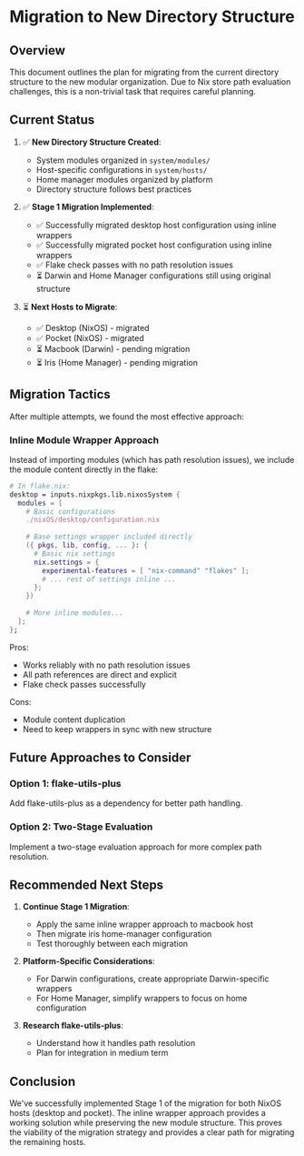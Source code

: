 # Migration to New Directory Structure

## Overview

This document outlines the plan for migrating from the current directory structure to the new modular organization. Due to Nix store path evaluation challenges, this is a non-trivial task that requires careful planning.

## Current Status

1. ✅ **New Directory Structure Created**:
   - System modules organized in `system/modules/`
   - Host-specific configurations in `system/hosts/`
   - Home manager modules organized by platform
   - Directory structure follows best practices

2. ✅ **Stage 1 Migration Implemented**:
   - ✅ Successfully migrated desktop host configuration using inline wrappers
   - ✅ Successfully migrated pocket host configuration using inline wrappers
   - ✅ Flake check passes with no path resolution issues
   - ⏳ Darwin and Home Manager configurations still using original structure

3. ⏳ **Next Hosts to Migrate**:
   - ✅ Desktop (NixOS) - migrated
   - ✅ Pocket (NixOS) - migrated
   - ⏳ Macbook (Darwin) - pending migration
   - ⏳ Iris (Home Manager) - pending migration

## Migration Tactics

After multiple attempts, we found the most effective approach:

### Inline Module Wrapper Approach

Instead of importing modules (which has path resolution issues), we include the module content directly in the flake:

```nix
# In flake.nix:
desktop = inputs.nixpkgs.lib.nixosSystem {
  modules = [
    # Basic configurations
    ./nixOS/desktop/configuration.nix
    
    # Base settings wrapper included directly
    ({ pkgs, lib, config, ... }: {
      # Basic nix settings
      nix.settings = {
        experimental-features = [ "nix-command" "flakes" ];
        # ... rest of settings inline ...
      };
    })
    
    # More inline modules...
  ];
};
```

Pros:
- Works reliably with no path resolution issues
- All path references are direct and explicit
- Flake check passes successfully

Cons:
- Module content duplication
- Need to keep wrappers in sync with new structure

## Future Approaches to Consider

### Option 1: flake-utils-plus

Add flake-utils-plus as a dependency for better path handling.

### Option 2: Two-Stage Evaluation

Implement a two-stage evaluation approach for more complex path resolution.

## Recommended Next Steps

1. **Continue Stage 1 Migration**:
   - Apply the same inline wrapper approach to macbook host
   - Then migrate iris home-manager configuration
   - Test thoroughly between each migration

2. **Platform-Specific Considerations**:
   - For Darwin configurations, create appropriate Darwin-specific wrappers
   - For Home Manager, simplify wrappers to focus on home configuration

3. **Research flake-utils-plus**:
   - Understand how it handles path resolution
   - Plan for integration in medium term

## Conclusion

We've successfully implemented Stage 1 of the migration for both NixOS hosts (desktop and pocket). The inline wrapper approach provides a working solution while preserving the new module structure. This proves the viability of the migration strategy and provides a clear path for migrating the remaining hosts.
